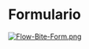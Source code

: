 # Formulario
[![Flow-Bite-Form.png](https://i.postimg.cc/X7vm0DcJ/Flow-Bite-Form.png)](https://postimg.cc/yWwvmjG4)
